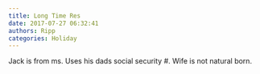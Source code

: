 ```yaml
---
title: Long Time Res
date: 2017-07-27 06:32:41
authors: Ripp
categories: Holiday
---
```


 Jack is from ms. Uses his dads social security #. Wife is not natural born.